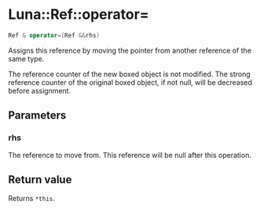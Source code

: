 # Luna::Ref::operator=

```c++
Ref & operator=(Ref &&rhs)
```

Assigns this reference by moving the pointer from another reference of the same type. 

The reference counter of the new boxed object is not modified. The strong reference counter of the original boxed object, if not null, will be decreased before assignment. 

## Parameters
### rhs
The reference to move from. This reference will be null after this operation. 

## Return value
Returns `*this`. 

